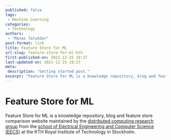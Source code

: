 ```yaml
---
published: false
tags:
 - Machine Learning
categories:
 - Technology
authors:
 - "Manas Talukdar"
post-format: link
title: Feature Store for ML
url-slug: feature-store-for-ml-kth
first-published-on: 2021-12-25 19:27
last-updated-on: 2021-12-25 19:27
meta:
 description: "Getting started post."
excerpt: "Feature Store for ML is a knowledge repository, blog and feature store comparison website maintained by the distributed computing research group from the"
---
```


# Feature Store for ML

Feature Store for ML is a knowledge repository, blog and feature store comparison website maintained by the [distributed computing research group](https://dcatkth.github.io) from the [school of Electrical Engineering and Computer Science (EECS)](https://www.kth.se/en/eecs/skolan-for-elektroteknik-och-datavetenskap-1.760855) at the KTH Royal Institute of Technology in Stockholm.
